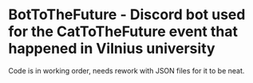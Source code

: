 # BotToTheFuture - Discord bot used for the CatToTheFuture event that happened in Vilnius university
Code is in working order, needs rework with JSON files for it to be neat.
